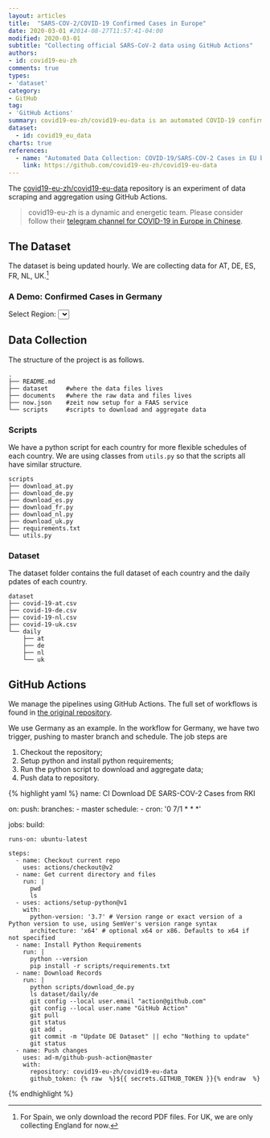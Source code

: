 ```yaml
---
layout: articles
title:  "SARS-COV-2/COVID-19 Confirmed Cases in Europe"
date: 2020-03-01 #2014-08-27T11:57:41-04:00
modified: 2020-03-01
subtitle: "Collecting official SARS-CoV-2 data using GitHub Actions"
authors:
- id: covid19-eu-zh
comments: true
types:
- 'dataset'
category:
- GitHub
tag:
- 'GitHub Actions'
summary: covid19-eu-zh/covid19-eu-data is an automated COVID-19 confirmed cases data collection experiment using GitHub Actions.
dataset:
  - id: covid19_eu_data
charts: true
references:
  - name: "Automated Data Collection: COVID-19/SARS-COV-2 Cases in EU by Country, State/Province/Local Authorities, and Date"
    link: https://github.com/covid19-eu-zh/covid19-eu-data
---
```


The [covid19-eu-zh/covid19-eu-data](https://github.com/covid19-eu-zh/covid19-eu-data) repository is an experiment of data scraping and aggregation using GitHub Actions.

> covid19-eu-zh is a dynamic and energetic team. Please consider follow their [telegram channel for COVID-19 in Europe in Chinese](https://t.me/s/covid19_eu_zh_c).

## The Dataset

The dataset is being updated hourly. We are collecting data for AT, DE, ES, FR, NL, UK.[^1]

### A Demo: Confirmed Cases in Germany



<script>
function diff(ary) {
    var newA = [];
    for (var i = 1; i < ary.length; i++)  newA.push( ary[i] - ary[i - 1] )
    return newA;
}

function element_diff(arrA,arrB) {
    var newA = [];
    for (var i = 1; i < arrA.length; i++)  newA.push( arrA[i]/arrB[i] )
    return newA;
}

de_url = "https://raw.githubusercontent.com/covid19-eu-zh/covid19-eu-data/master/dataset/covid-19-de.csv"

function onlyUnique(value, index, self) {
    return self.indexOf(value) === index;
}


function uniqueRegions(de_data) {
  return de_data.map(row => row.state ).filter(onlyUnique)
}

function regionTraces (de_data, keyword) {

  de_total_cases = de_data.filter(row => (row.state === keyword) && (new Date(row.datetime).getHours() == 15) ).map(row => row.cases);

  de_total_datetime = de_data.filter(row => (row.state === keyword) && (new Date(row.datetime).getHours() == 15)).map(row => row.datetime);
  de_total_datetime_diff = diff(de_total_datetime.map(dt => new Date(dt))).map(dt => dt/(1000*60*60))
  de_total_cases_diff = diff(de_total_cases)

return {
  "cases": de_total_cases,
  "datetime": de_total_datetime,
  "diff": de_total_cases_diff
  }
}

Plotly.d3.csv(
  de_url, (err, de_data) => {

regions = uniqueRegions(de_data)
regions = regions.filter(el => (el != "sum"))
regions.unshift("sum")
console.log(
  "all regions in germany: ",
  regions
)

function makePlot(region) {

  de_total = regionTraces(de_data, region)

  var trace_total = {
    x: de_total["datetime"],
    y: de_total["cases"],
    mode: 'markers',
    type: 'bar',
    name: `Total (${region})`
  };

  var trace_daily = {
    x: de_total["datetime"].slice(1,de_total_datetime.length),
    y: de_total["diff"],
    mode: 'markers+lines',
    yaxis: 'y2',
    type: 'line',
    name: `Daily (${region})`
  };

  var data = [
    trace_total, trace_daily
  ];

  var layout = {
    title: `SARS-COV-2 Confirmed Cases (${region})`,
    yaxis: {title: 'Total Confirmed Cases'},
    yaxis2: {
      title: 'Daily Confirmed Cases',
      titlefont: {color: 'rgb(148, 103, 189)'},
      tickfont: {color: 'rgb(148, 103, 189)'},
      overlaying: 'y',
      side: 'right'
    },
    legend: {"orientation": "h"}
  };

  Plotly.newPlot("de-cases", data, layout);
}

makePlot("sum")


var innerContainer = document.querySelector('[data-num="0"'),
    plotEl = innerContainer.querySelector('.plot'),
    regionSelector = innerContainer.querySelector('.region');

function assignOptions(textArray, selector) {
  for (var i = 0; i < textArray.length;  i++) {
      var currentOption = document.createElement('option');
      currentOption.text = textArray[i];
      selector.appendChild(currentOption);
  }
}

assignOptions(regions, regionSelector);

function updateRegion(){
    makePlot(regionSelector.value);
}

regionSelector.addEventListener('change', updateRegion, false);

  }
)

</script>

<div id="barcharts">
    <div class="barcharts" data-num="0">
      <div class="control-row">
          Select Region: <select class="button region">
          </select>
        </div>
      <div class="plot" id="de-cases"></div>
    </div>
  </div>




## Data Collection

The structure of the project is as follows.

```
.
├── README.md
├── dataset     #where the data files lives
├── documents   #where the raw data and files lives
├── now.json    #zeit now setup for a FAAS service
└── scripts     #scripts to download and aggregate data
```

### Scripts

We have a python script for each country for more flexible schedules of each country. We are using classes from `utils.py` so that the scripts all have similar structure.

```
scripts
├── download_at.py
├── download_de.py
├── download_es.py
├── download_fr.py
├── download_nl.py
├── download_uk.py
├── requirements.txt
└── utils.py
```

### Dataset

The dataset folder contains the full dataset of each country and the daily pdates of each country.

```
dataset
├── covid-19-at.csv
├── covid-19-de.csv
├── covid-19-nl.csv
├── covid-19-uk.csv
└── daily
    ├── at
    ├── de
    ├── nl
    └── uk
```

## GitHub Actions

We manage the pipelines using GitHub Actions. The full set of workflows is found in [the original repository](https://github.com/covid19-eu-zh/covid19-eu-data/actions).

We use Germany as an example. In the workflow for Germany, we have two trigger, pushing to master branch and schedule. The job steps are

1. Checkout the repository;
2. Setup python and install python requirements;
3. Run the python script to download and aggregate data;
4. Push data to repository.

{% highlight yaml %}
name: CI Download DE SARS-COV-2 Cases from RKI

on:
  push:
    branches:
      - master
  schedule:
    - cron:  '0 7/1 * * *'

jobs:
  build:

    runs-on: ubuntu-latest

    steps:
      - name: Checkout current repo
        uses: actions/checkout@v2
      - name: Get current directory and files
        run: |
          pwd
          ls
      - uses: actions/setup-python@v1
        with:
          python-version: '3.7' # Version range or exact version of a Python version to use, using SemVer's version range syntax
          architecture: 'x64' # optional x64 or x86. Defaults to x64 if not specified
      - name: Install Python Requirements
        run: |
          python --version
          pip install -r scripts/requirements.txt
      - name: Download Records
        run: |
          python scripts/download_de.py
          ls dataset/daily/de
          git config --local user.email "action@github.com"
          git config --local user.name "GitHub Action"
          git pull
          git status
          git add .
          git commit -m "Update DE Dataset" || echo "Nothing to update"
          git status
      - name: Push changes
        uses: ad-m/github-push-action@master
        with:
          repository: covid19-eu-zh/covid19-eu-data
          github_token: {% raw  %}${{ secrets.GITHUB_TOKEN }}{% endraw  %}
{% endhighlight %}


[^1]: For Spain, we only download the record PDF files. For UK, we are only collecting England for now.